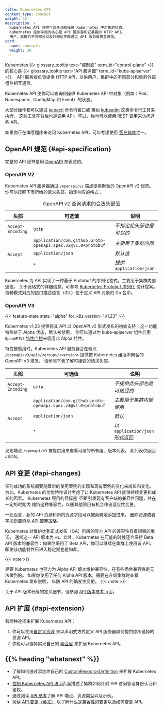 ```yaml
---
title: Kubernetes API
content_type: concept
weight: 30
description: >
  Kubernetes API 使你可以查询和操纵 Kubernetes 中对象的状态。
  Kubernetes 控制平面的核心是 API 服务器和它暴露的 HTTP API。
  用户、集群的不同部分以及外部组件都通过 API 服务器相互通信。
card:
  name: concepts
  weight: 30
---
```


<!-- overview -->

<!--
The core of Kubernetes' {{< glossary_tooltip text="control plane" term_id="control-plane" >}}
is the {{< glossary_tooltip text="API server" term_id="kube-apiserver" >}}. The API server
exposes an HTTP API that lets end users, different parts of your cluster, and
external components communicate with one another.

The Kubernetes API lets you query and manipulate the state of API objects in Kubernetes
(for example: Pods, Namespaces, ConfigMaps, and Events).

Most operations can be performed through the
[kubectl](/docs/reference/kubectl/) command-line interface or other
command-line tools, such as
[kubeadm](/docs/reference/setup-tools/kubeadm/), which in turn use the
API. However, you can also access the API directly using REST calls.
-->
Kubernetes {{< glossary_tooltip text="控制面" term_id="control-plane" >}}
的核心是 {{< glossary_tooltip text="API 服务器" term_id="kube-apiserver" >}}。
API 服务器负责提供 HTTP API，以供用户、集群中的不同部分和集群外部组件相互通信。

Kubernetes API 使你可以查询和操纵 Kubernetes API
中对象（例如：Pod、Namespace、ConfigMap 和 Event）的状态。

大部分操作都可以通过 [kubectl](/zh-cn/docs/reference/kubectl/) 命令行接口或
类似 [kubeadm](/zh-cn/docs/reference/setup-tools/kubeadm/) 这类命令行工具来执行，
这些工具在背后也是调用 API。不过，你也可以使用 REST 调用来访问这些 API。

<!--
Consider using one of the [client libraries](/docs/reference/using-api/client-libraries/)
if you are writing an application using the Kubernetes API.
-->
如果你正在编写程序来访问 Kubernetes API，可以考虑使用
[客户端库](/zh-cn/docs/reference/using-api/client-libraries/)之一。

<!-- body -->

<!--
## OpenAPI specification {#api-specification}

Complete API details are documented using [OpenAPI](https://www.openapis.org/).

### OpenAPI V2

The Kubernetes API server serves an aggregated OpenAPI v2 spec via the
`/openapi/v2` endpoint. You can request the response format using
request headers as follows:
-->
## OpenAPI 规范     {#api-specification}

完整的 API 细节是用 [OpenAPI](https://www.openapis.org/) 来表述的。

### OpenAPI V2

Kubernetes API 服务器通过 `/openapi/v2` 端点提供聚合的 OpenAPI v2 规范。
你可以按照下表所给的请求头部，指定响应的格式：

<!--
<table>
  <thead>
     <tr>
        <th>Header</th>
        <th style="min-width: 50%;">Possible values</th>
        <th>Notes</th>
     </tr>
  </thead>
  <tbody>
     <tr>
        <td><code>Accept-Encoding</code></td>
        <td><code>gzip</code></td>
        <td><em>not supplying this header is also acceptable</em></td>
     </tr>
     <tr>
        <td rowspan="3"><code>Accept</code></td>
        <td><code>application/com.github.proto-openapi.spec.v2@v1.0+protobuf</code></td>
        <td><em>mainly for intra-cluster use</em></td>
     </tr>
     <tr>
        <td><code>application/json</code></td>
        <td><em>default</em></td>
     </tr>
     <tr>
        <td><code>*</code></td>
        <td><em>serves </em><code>application/json</code></td>
     </tr>
  </tbody>
  <caption>Valid request header values for OpenAPI v2 queries</caption>
</table>
-->
<table>
  <thead>
     <tr>
        <th>头部</th>
        <th style="min-width: 50%;">可选值</th>
        <th>说明</th>
     </tr>
  </thead>
  <tbody>
     <tr>
        <td><code>Accept-Encoding</code></td>
        <td><code>gzip</code></td>
        <td><em>不指定此头部也是可以的</em></td>
     </tr>
     <tr>
        <td rowspan="3"><code>Accept</code></td>
        <td><code>application/com.github.proto-openapi.spec.v2@v1.0+protobuf</code></td>
        <td><em>主要用于集群内部</em></td>
     </tr>
     <tr>
        <td><code>application/json</code></td>
        <td><em>默认值</em></td>
     </tr>
     <tr>
        <td><code>*</code></td>
        <td><em>提供</em><code>application/json</code></td>
     </tr>
  </tbody>
  <caption>OpenAPI v2 查询请求的合法头部值</caption>
</table>

<!--
Kubernetes implements an alternative Protobuf based serialization format that
is primarily intended for intra-cluster communication. For more information
about this format, see the [Kubernetes Protobuf serialization](https://github.com/kubernetes/community/blob/master/contributors/design-proposals/api-machinery/protobuf.md) design proposal and the
Interface Definition Language (IDL) files for each schema located in the Go
packages that define the API objects.
-->
Kubernetes 为 API 实现了一种基于 Protobuf 的序列化格式，主要用于集群内部通信。
关于此格式的详细信息，可参考
[Kubernetes Protobuf 序列化](https://github.com/kubernetes/community/blob/master/contributors/design-proposals/api-machinery/protobuf.md)
设计提案。每种模式对应的接口描述语言（IDL）位于定义 API 对象的 Go 包中。

### OpenAPI V3

{{< feature-state state="alpha"  for_k8s_version="v1.23" >}}

<!--
Kubernetes v1.23 offers initial support for publishing its APIs as OpenAPI v3; this is an
alpha feature that is disabled by default.
You can enable the alpha feature by turning on the
[feature gate](/docs/reference/command-line-tools-reference/feature-gates/) named `OpenAPIV3`
for the kube-apiserver component.
-->
Kubernetes v1.23 提供将其 API 以 OpenAPI v3 形式发布的初始支持；这一功能特性处于 Alpha
状态，默认被禁用。
你可以通过为 kube-apiserver 组件启用 `OpenAPIV3`
[特性门控](/zh-cn/docs/reference/command-line-tools-reference/feature-gates/)来启用此
Alpha 特性。

<!--
With the feature enabled, the Kubernetes API server serves an
aggregated OpenAPI v3 spec per Kubernetes group version at the
`/openapi/v3/apis/<group>/<version>` endpoint. Please refer to the
table below for accepted request headers.
-->
特性被启用时，Kubernetes API 服务器会在端点 `/openapi/v3/apis/<group>/<version>`
提供按 Kubernetes 组版本聚合的 OpenAPI v3 规范。
请参阅下表了解可接受的请求头部。

<table>
  <caption style="display:none"><!--Valid request header values for OpenAPI v3 queries-->OpenAPI v3 查询的合法请求头部值</caption>
  <thead>
     <tr>
        <th><!--Header-->头部</th>
        <th style="min-width: 50%;"><!--Possible values-->可选值</th>
        <th><!--Notes-->说明</th>
     </tr>
  </thead>
  <tbody>
     <tr>
        <td><code>Accept-Encoding</code></td>
        <td><code>gzip</code></td>
        <td><em><!--not supplying this header is also acceptable-->不提供此头部也是可接受的</em></td>
     </tr>
     <tr>
        <td rowspan="3"><code>Accept</code></td>
        <td><code>application/com.github.proto-openapi.spec.v3@v1.0+protobuf</code></td>
        <td><em><!--mainly for intra-cluster use-->主要用于集群内部使用</em></td>
     </tr>
     <tr>
        <td><code>application/json</code></td>
        <td><em><!--default-->默认</em></td>
     </tr>
     <tr>
        <td><code>*</code></td>
        <td><em><!--serves-->以</em> <code>application/json</code> 形式返回</td>
     </tr>
  </tbody>
</table>

<!--
A discovery endpoint `/openapi/v3` is provided to see a list of all
group/versions available. This endpoint only returns JSON.
-->
发现端点 `/openapi/v3` 被提供用来查看可用的所有组、版本列表。
此列表仅返回 JSON。

<!--
## API changes

Any system that is successful needs to grow and change as new use cases emerge or existing ones change.
Therefore, Kubernetes has designed its features to allow the Kubernetes API to continuously change and grow.
The Kubernetes project aims to _not_ break compatibility with existing clients, and to maintain that
compatibility for a length of time so that other projects have an opportunity to adapt.
-->
## API 变更     {#api-changes}

任何成功的系统都要随着新的使用案例的出现和现有案例的变化来成长和变化。
为此，Kubernetes 的功能特性设计考虑了让 Kubernetes API 能够持续变更和成长的因素。
Kubernetes 项目的目标是 _不要_ 引发现有客户端的兼容性问题，并在一定的时期内
维持这种兼容性，以便其他项目有机会作出适应性变更。

<!--
In general, new API resources and new resource fields can be added often and frequently.
Elimination of resources or fields requires following the
[API deprecation policy](/docs/reference/using-api/deprecation-policy/).
-->
一般而言，新的 API 资源和新的资源字段可以被频繁地添加进来。
删除资源或者字段则要遵从
[API 废弃策略](/zh-cn/docs/reference/using-api/deprecation-policy/)。

<!--
Kubernetes makes a strong commitment to maintain compatibility for official Kubernetes APIs
once they reach general availability (GA), typically at API version `v1`. Additionally,
Kubernetes keeps compatibility even for _beta_ API versions wherever feasible:
if you adopt a beta API you can continue to interact with your cluster using that API,
even after the feature goes stable.
-->
Kubernetes 对维护达到正式发布（GA）阶段的官方 API 的兼容性有着很强的承诺，
通常这一 API 版本为 `v1`。此外，Kubernetes 在可能的时候还会保持 Beta API
版本的兼容性：如果你采用了 Beta API，你可以继续在集群上使用该 API，
即使该功能特性已进入稳定期也是如此。

{{< note >}}
<!--
Although Kubernetes also aims to maintain compatibility for _alpha_ APIs versions, in some
circumstances this is not possible. If you use any alpha API versions, check the release notes
for Kubernetes when upgrading your cluster, in case the API did change.
-->
尽管 Kubernetes 也努力为 Alpha API 版本维护兼容性，在有些场合兼容性是无法做到的。
如果你使用了任何 Alpha API 版本，需要在升级集群时查看 Kubernetes 发布说明，
以防 API 的确发生变更。
{{< /note >}}

<!--
Refer to [API versions reference](/docs/reference/using-api/#api-versioning)
for more details on the API version level definitions.
-->
关于 API 版本分级的定义细节，请参阅
[API 版本参考](/zh-cn/docs/reference/using-api/#api-versioning)页面。

<!--
## API Extension

The Kubernetes API can be extended in one of two ways:
-->
## API 扩展  {#api-extension}

有两种途径来扩展 Kubernetes API：

<!--
1. [Custom resources](/docs/concepts/extend-kubernetes/api-extension/custom-resources/)
   let you declaratively define how the API server should provide your chosen resource API.
1. You can also extend the Kubernetes API by implementing an
   [aggregation layer](/docs/concepts/extend-kubernetes/api-extension/apiserver-aggregation/).
-->
1. 你可以使用[自定义资源](/zh-cn/docs/concepts/extend-kubernetes/api-extension/custom-resources/)
   来以声明式方式定义 API 服务器如何提供你所选择的资源 API。 
1. 你也可以选择实现自己的
   [聚合层](/zh-cn/docs/concepts/extend-kubernetes/api-extension/apiserver-aggregation/)
   来扩展 Kubernetes API。

## {{% heading "whatsnext" %}}

<!--
- Learn how to extend the Kubernetes API by adding your own
  [CustomResourceDefinition](/docs/tasks/extend-kubernetes/custom-resources/custom-resource-definitions/).
- [Controlling Access To The Kubernetes API](/docs/concepts/security/controlling-access/) describes
  how the cluster manages authentication and authorization for API access.
- Learn about API endpoints, resource types and samples by reading
  [API Reference](/docs/reference/kubernetes-api/).
- Learn about what constitutes a compatible change, and how to change the API, from
  [API changes](https://git.k8s.io/community/contributors/devel/sig-architecture/api_changes.md#readme).
-->
- 了解如何通过添加你自己的
  [CustomResourceDefinition](/zh-cn/docs/tasks/extend-kubernetes/custom-resources/custom-resource-definitions/)
  来扩展 Kubernetes API。
- [控制 Kubernetes API 访问](/zh-cn/docs/concepts/security/controlling-access/)页面描述了集群如何针对
  API 访问管理身份认证和鉴权。
- 通过阅读 [API 参考](/zh-cn/docs/reference/kubernetes-api/)了解 API 端点、资源类型以及示例。
- 阅读 [API 变更（英文）](https://git.k8s.io/community/contributors/devel/sig-architecture/api_changes.md#readme)
  以了解什么是兼容性的变更以及如何变更 API。

